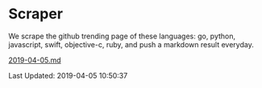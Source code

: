 # Scraper

We scrape the github trending page of these languages: go, python, javascript, swift, objective-c, ruby, and push a markdown result everyday.

[2019-04-05.md](https://github.com/henson/Scraper/blob/master/2019-04-05.md)

Last Updated: 2019-04-05 10:50:37